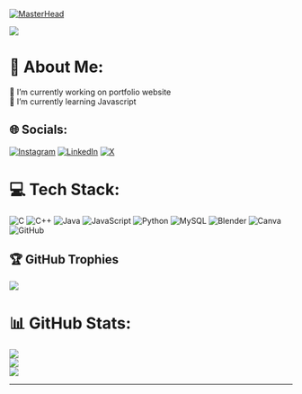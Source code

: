 [![MasterHead](https://camo.githubusercontent.com/44957fe9724cc8b36fc1a11e104bc080618ff645d73746a66a6b44d73d7992f1/68747470733a2f2f7170682e66732e71756f726163646e2e6e65742f6d61696e2d71696d672d6661376234626463336232663733653734396535633263363436643461653133)](kuldeepc18)


[![](https://visitcount.itsvg.in/api?id=kuldeepc18&icon=0&color=0)](https://visitcount.itsvg.in)

# 💫 About Me:
🔭 I’m currently working on portfolio website<br>🌱 I’m currently learning Javascript<br>


## 🌐 Socials:
[![Instagram](https://img.shields.io/badge/Instagram-%23E4405F.svg?logo=Instagram&logoColor=white)](https://instagram.com/kuldeepc_18) [![LinkedIn](https://img.shields.io/badge/LinkedIn-%230077B5.svg?logo=linkedin&logoColor=white)](https://linkedin.com/in/kuldeep-choudhary1803) [![X](https://img.shields.io/badge/X-black.svg?logo=X&logoColor=white)](https://x.com/kuldeepc_18) 

# 💻 Tech Stack:
![C](https://img.shields.io/badge/c-%2300599C.svg?style=for-the-badge&logo=c&logoColor=white) ![C++](https://img.shields.io/badge/c++-%2300599C.svg?style=for-the-badge&logo=c%2B%2B&logoColor=white) ![Java](https://img.shields.io/badge/java-%23ED8B00.svg?style=for-the-badge&logo=openjdk&logoColor=white) ![JavaScript](https://img.shields.io/badge/javascript-%23323330.svg?style=for-the-badge&logo=javascript&logoColor=%23F7DF1E) ![Python](https://img.shields.io/badge/python-3670A0?style=for-the-badge&logo=python&logoColor=ffdd54) ![MySQL](https://img.shields.io/badge/mysql-4479A1.svg?style=for-the-badge&logo=mysql&logoColor=white) ![Blender](https://img.shields.io/badge/blender-%23F5792A.svg?style=for-the-badge&logo=blender&logoColor=white) ![Canva](https://img.shields.io/badge/Canva-%2300C4CC.svg?style=for-the-badge&logo=Canva&logoColor=white) ![GitHub](https://img.shields.io/badge/github-%23121011.svg?style=for-the-badge&logo=github&logoColor=white)


## 🏆 GitHub Trophies
![](https://github-profile-trophy.vercel.app/?username=kuldeepc18&theme=radical&no-frame=false&no-bg=true&margin-w=4)


# 📊 GitHub Stats:
![](https://github-readme-stats.vercel.app/api?username=kuldeepc18&theme=radical&hide_border=false&include_all_commits=true&count_private=true)<br/>
![](https://github-readme-streak-stats.herokuapp.com/?user=kuldeepc18&theme=radical&hide_border=false)<br/>
![](https://github-readme-stats.vercel.app/api/top-langs/?username=kuldeepc18&theme=radical&hide_border=false&include_all_commits=true&count_private=true&layout=compact)


---

